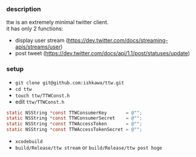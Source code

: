 ### description

ttw is an extremely minimal twitter client.  
it has only 2 functions:
- display user stream (https://dev.twitter.com/docs/streaming-apis/streams/user)
- post tweet (https://dev.twitter.com/docs/api/1.1/post/statuses/update)

### setup

- `git clone git@github.com:ishkawa/ttw.git`
- `cd ttw`
- `touch ttw/TTWConst.h`
- edit `ttw/TTWConst.h`

```objectivec
static NSString *const TTWConsumerKey       = @"";
static NSString *const TTWConsumerSecret    = @"";
static NSString *const TTWAccessToken       = @"";
static NSString *const TTWAccessTokenSecret = @"";
```

- `xcodebuild`
- `build/Release/ttw stream` or `build/Release/ttw post hoge`
